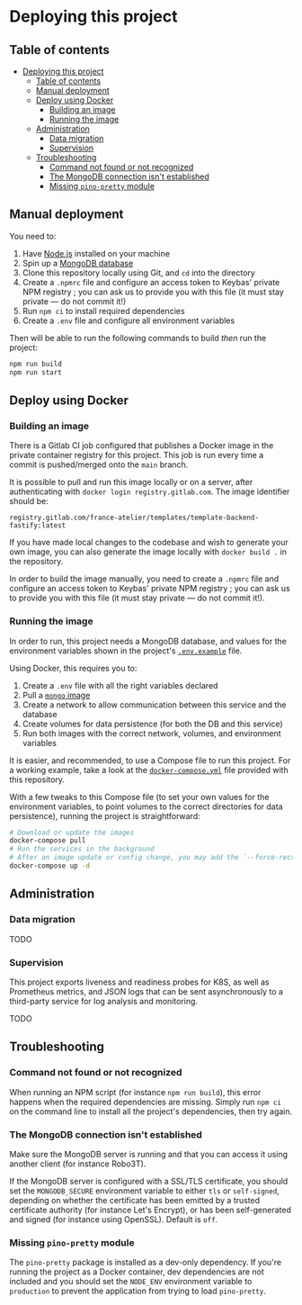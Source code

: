 # Deploying this project

## Table of contents

- [Deploying this project](#deploying-this-project)
  - [Table of contents](#table-of-contents)
  - [Manual deployment](#manual-deployment)
  - [Deploy using Docker](#deploy-using-docker)
    - [Building an image](#building-an-image)
    - [Running the image](#running-the-image)
  - [Administration](#administration)
    - [Data migration](#data-migration)
    - [Supervision](#supervision)
  - [Troubleshooting](#troubleshooting)
    - [Command not found or not recognized](#command-not-found-or-not-recognized)
    - [The MongoDB connection isn't established](#the-mongodb-connection-isnt-established)
    - [Missing `pino-pretty` module](#missing-pino-pretty-module)

## Manual deployment

You need to:

1. Have [Node.js](https://nodejs.org/en/) installed on your machine
2. Spin up a [MongoDB database](https://www.mongodb.com/)
3. Clone this repository locally using Git, and `cd` into the directory
4. Create a `.npmrc` file and configure an access token to Keybas' private NPM registry ;
   you can ask us to provide you with this file (it must stay private — do not commit it!)
5. Run `npm ci` to install required dependencies
6. Create a `.env` file and configure all environment variables

Then will be able to run the following commands to build _then_ run the project:

```sh
npm run build
npm run start
```

## Deploy using Docker

### Building an image

There is a Gitlab CI job configured that publishes a Docker image in the private container
registry for this project. This job is run every time a commit is pushed/merged onto the
`main` branch.

It is possible to pull and run this image locally or on a server, after authenticating
with `docker login registry.gitlab.com`. The image identifier should be:

```text
registry.gitlab.com/france-atelier/templates/template-backend-fastify:latest
```

If you have made local changes to the codebase and wish to generate your own image,
you can also generate the image locally with `docker build .` in the repository.

In order to build the image manually, you need to create a `.npmrc` file and
configure an access token to Keybas' private NPM registry ; you can ask us to provide
you with this file (it must stay private — do not commit it!).

### Running the image

In order to run, this project needs a MongoDB database, and values for the environment
variables shown in the project's [`.env.example`](../.env.example) file.

Using Docker, this requires you to:

1. Create a `.env` file with all the right variables declared
2. Pull a [`mongo` image](https://hub.docker.com/_/mongo)
3. Create a network to allow communication between this service and the database
4. Create volumes for data persistence (for both the DB and this service)
5. Run both images with the correct network, volumes, and environment variables

It is easier, and recommended, to use a Compose file to run this project.
For a working example, take a look at the [`docker-compose.yml`](docker-compose.yml)
file provided with this repository.

With a few tweaks to this Compose file (to set your own values for the environment
variables, to point volumes to the correct directories for data persistence), running
the project is straightforward:

```sh
# Download or update the images
docker-compose pull
# Run the services in the background
# After an image update or config change, you may add the `--force-recreate` flag
docker-compose up -d
```

## Administration

### Data migration

TODO

### Supervision

This project exports liveness and readiness probes for K8S, as well as Prometheus
metrics, and JSON logs that can be sent asynchronously to a third-party service
for log analysis and monitoring.

TODO

## Troubleshooting

### Command not found or not recognized

When running an NPM script (for instance `npm run build`), this error happens
when the required dependencies are missing. Simply run `npm ci` on the command
line to install all the project's dependencies, then try again.

### The MongoDB connection isn't established

Make sure the MongoDB server is running and that you can access it using another
client (for instance Robo3T).

If the MongoDB server is configured with a SSL/TLS certificate, you should set
the `MONGODB_SECURE` environment variable to either `tls` or `self-signed`,
depending on whether the certificate has been emitted by a trusted certificate
authority (for instance Let's Encrypt), or has been self-generated and signed
(for instance using OpenSSL). Default is `off`.

### Missing `pino-pretty` module

The `pino-pretty` package is installed as a dev-only dependency. If you're running
the project as a Docker container, dev dependencies are not included and you should
set the `NODE_ENV` environment variable to `production` to prevent the application
from trying to load `pino-pretty`.
